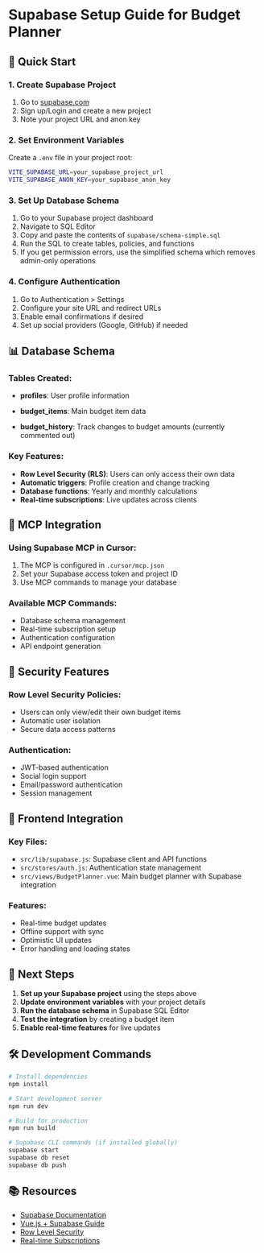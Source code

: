 # Supabase Setup Guide for Budget Planner

## 🚀 Quick Start

### 1. Create Supabase Project
1. Go to [supabase.com](https://supabase.com)
2. Sign up/Login and create a new project
3. Note your project URL and anon key

### 2. Set Environment Variables
Create a `.env` file in your project root:
```bash
VITE_SUPABASE_URL=your_supabase_project_url
VITE_SUPABASE_ANON_KEY=your_supabase_anon_key
```

### 3. Set Up Database Schema
1. Go to your Supabase project dashboard
2. Navigate to SQL Editor
3. Copy and paste the contents of `supabase/schema-simple.sql`
4. Run the SQL to create tables, policies, and functions
5. If you get permission errors, use the simplified schema which removes admin-only operations

### 4. Configure Authentication
1. Go to Authentication > Settings
2. Configure your site URL and redirect URLs
3. Enable email confirmations if desired
4. Set up social providers (Google, GitHub) if needed

## 📊 Database Schema

### Tables Created:
- **profiles**: User profile information
- **budget_items**: Main budget item data

- **budget_history**: Track changes to budget amounts (currently commented out)

### Key Features:
- **Row Level Security (RLS)**: Users can only access their own data
- **Automatic triggers**: Profile creation and change tracking
- **Database functions**: Yearly and monthly calculations
- **Real-time subscriptions**: Live updates across clients

## 🔧 MCP Integration

### Using Supabase MCP in Cursor:
1. The MCP is configured in `.cursor/mcp.json`
2. Set your Supabase access token and project ID
3. Use MCP commands to manage your database

### Available MCP Commands:
- Database schema management
- Real-time subscription setup
- Authentication configuration
- API endpoint generation

## 🔐 Security Features

### Row Level Security Policies:
- Users can only view/edit their own budget items
- Automatic user isolation
- Secure data access patterns

### Authentication:
- JWT-based authentication
- Social login support
- Email/password authentication
- Session management

## 📱 Frontend Integration

### Key Files:
- `src/lib/supabase.js`: Supabase client and API functions
- `src/stores/auth.js`: Authentication state management
- `src/views/BudgetPlanner.vue`: Main budget planner with Supabase integration

### Features:
- Real-time budget updates
- Offline support with sync
- Optimistic UI updates
- Error handling and loading states

## 🚀 Next Steps

1. **Set up your Supabase project** using the steps above
2. **Update environment variables** with your project details
3. **Run the database schema** in Supabase SQL Editor
4. **Test the integration** by creating a budget item
5. **Enable real-time features** for live updates

## 🛠️ Development Commands

```bash
# Install dependencies
npm install

# Start development server
npm run dev

# Build for production
npm run build

# Supabase CLI commands (if installed globally)
supabase start
supabase db reset
supabase db push
```

## 📚 Resources

- [Supabase Documentation](https://supabase.com/docs)
- [Vue.js + Supabase Guide](https://supabase.com/docs/guides/getting-started/tutorials/with-vue-3)
- [Row Level Security](https://supabase.com/docs/guides/auth/row-level-security)
- [Real-time Subscriptions](https://supabase.com/docs/guides/realtime) 